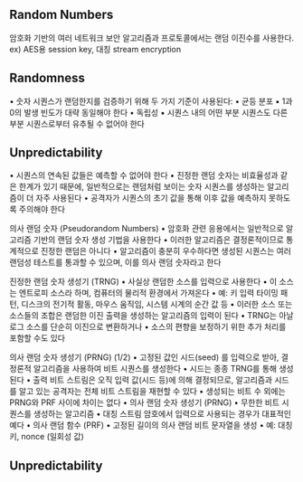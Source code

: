 ## Random Numbers
암호화 기반의 여러 네트워크 보안 알고리즘과 프로토콜에서는 랜덤 이진수를 사용한다.
ex) AES용 session key, 대칭 stream encryption
## Randomness
• 숫자 시퀀스가 랜덤한지를 검증하기 위해 두 가지 기준이 사용된다:
	•	균등 분포
		▪ 1과 0의 발생 빈도가 대략 동일해야 한다
	•	독립성
		▪ 시퀀스 내의 어떤 부분 시퀀스도 다른 부분 시퀀스로부터 유추될 수 없어야 한다
## Unpredictability
• 시퀀스의 연속된 값들은 예측할 수 없어야 한다
	•	진정한 랜덤 숫자는 비효율성과 같은 한계가 있기 때문에, 일반적으로는 랜덤처럼 보이는 숫자 시퀀스를 생성하는 알고리즘이 더 자주 사용된다
	•	공격자가 시퀀스의 초기 값을 통해 이후 값을 예측하지 못하도록 주의해야 한다

의사 랜덤 숫자 (Pseudorandom Numbers)
• 암호화 관련 응용에서는 일반적으로 알고리즘 기반의 랜덤 숫자 생성 기법을 사용한다
• 이러한 알고리즘은 결정론적이므로 통계적으로 진정한 랜덤은 아니다
• 알고리즘이 충분히 우수하다면 생성된 시퀀스는 여러 랜덤성 테스트를 통과할 수 있으며, 이를 의사 랜덤 숫자라고 한다

진정한 랜덤 숫자 생성기 (TRNG)
• 사실상 랜덤한 소스를 입력으로 사용한다
• 이 소스는 엔트로피 소스라 하며, 컴퓨터의 물리적 환경에서 가져온다
	•	예: 키 입력 타이밍 패턴, 디스크의 전기적 활동, 마우스 움직임, 시스템 시계의 순간 값 등
	•	이러한 소스 또는 소스들의 조합은 랜덤한 이진 출력을 생성하는 알고리즘의 입력이 된다
• TRNG는 아날로그 소스를 단순히 이진으로 변환하거나
• 소스의 편향을 보정하기 위한 추가 처리를 포함할 수도 있다

의사 랜덤 숫자 생성기 (PRNG) (1/2)
• 고정된 값인 시드(seed) 를 입력으로 받아, 결정론적 알고리즘을 사용하여 비트 시퀀스를 생성한다
	•	시드는 종종 TRNG를 통해 생성된다
• 출력 비트 스트림은 오직 입력 값(시드 등)에 의해 결정되므로, 알고리즘과 시드를 알고 있는 공격자는 전체 비트 스트림을 재현할 수 있다
• 생성되는 비트 수 외에는 PRNG와 PRF 사이에 차이는 없다
	•	의사 랜덤 숫자 생성기 (PRNG)
	•	무한한 비트 시퀀스를 생성하는 알고리즘
	•	대칭 스트림 암호에서 입력으로 사용되는 경우가 대표적인 예다
	•	의사 랜덤 함수 (PRF)
	•	고정된 길이의 의사 랜덤 비트 문자열을 생성
	•	예: 대칭 키, nonce (일회성 값)
## Unpredictability


